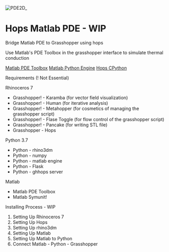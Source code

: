 ![PDE2D_](https://user-images.githubusercontent.com/90375075/138580115-b69cb1f3-5955-45ea-b0a7-55648d1fa6bf.gif)

# Hops Matlab PDE - WIP
Bridge Matlab PDE to Grasshopper using hops

Use Matlab's PDE Toolbox in the grasshopper interface to simulate thermal conduction

[Matlab PDE Toolbox](https://www.mathworks.com/products/pde.html)
[Matlab Python Engine](https://www.mathworks.com/help/matlab/matlab-engine-for-python.html)
[Hops CPython](https://github.com/mcneel/compute.rhino3d/tree/master/src/ghhops-server-py)

Requirements (! Not Essential)

Rhinoceros 7
* Grasshopper! - Karamba (for vector field visualization)
* Grasshopper! - Human (for iterative analysis)
* Grasshopper! - Metahopper (for cosmetics of managing the grasshopper script)
* Grasshopper! - Flase Toggle (for flow control of the grasshopper script)
* Grasshopper! - Pancake (for writing STL file)
* Grasshopper - Hops

Python 3.7
* Python - rhino3dm
* Python - numpy
* Python - matlab engine
* Python - Flask
* Python - ghhops server

Matlab
* Matlab PDE Toolbox
* Matlab Symunit!

Installing Process - WIP
1. Setting Up Rhinoceros 7
2. Setting Up Hops
3. Setting Up rhino3dm
4. Setting Up Matlab
5. Setting Up Matlab to Python
6. Connect Matlab - Python - Grasshopper
